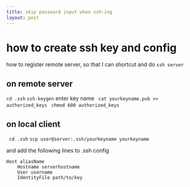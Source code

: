 ```yaml
---
title: skip password input when ssh-ing
layout: post
---
```


# how to create ssh key and config 

how to register remote server, so that I can shortcut and do ``` ssh server ```

## on remote server
``` cd .ssh ```
``` ssh-keygen ```
enter key name
``` cat yourkeyname.pub >> authorized_keys```
``` chmod 600 authorized_keys```

## on local client
``` cd .ssh```
```scp user@server:.ssh/yourkeyname yourkeyname```

and add the following lines to .ssh config
```
Host aliasName
	Hostname serverhostname
	User username
	IdentityFile path/to/key
```
